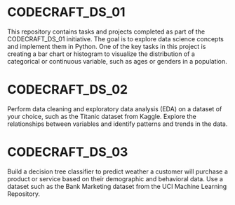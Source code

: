 # CODECRAFT_DS_01

This repository contains tasks and projects completed as part of the CODECRAFT_DS_01 initiative. The goal is to explore data science concepts and implement them in Python. One of the key tasks in this project is creating a bar chart or histogram to visualize the distribution of a categorical or continuous variable, such as ages or genders in a population.


# CODECRAFT_DS_02

Perform data cleaning and exploratory data analysis (EDA) on a dataset of your choice, such as the Titanic dataset from Kaggle. Explore the relationships between variables and identify patterns and trends in the data.


# CODECRAFT_DS_03
Build a decision tree classifier to predict weather a customer will purchase a product or service based on their demographic and behavioral data. Use a dataset such as the Bank Marketing dataset from the UCI Machine Learning Repository.
